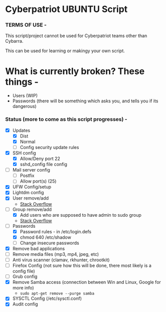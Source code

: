 # Cyberpatriot UBUNTU Script

### TERMS OF USE -

This script/project cannot be used for Cyberpatriot teams other than Cybarra.

This can be used for learning or makingy your own script.

# What is currently broken? These things - 
- Users (WIP)
- Passwords (there will be something which asks you, and tells you if its dangerous)

### Status (more to come as this script progresses) -

- [x] Updates
    - [x] Dist
    - [x] Normal
    - [ ] Config security update rules
- [x] SSH config
    - [x] Allow/Deny port 22
    - [x] sshd_config file config
- [ ] Mail server config
    - [ ] Postfix
    - [ ] Allow port(s) (25)
- [x] UFW Config/setup
- [x] Lightdm config
- [x] User remove/add
    - [Stack Overflow]("https://stackoverflow.com/questions/2540460/how-to-check-if-a-user-exists-in-a-gnu-linux-os-using-python")
- [ ] Group remove/add
    - [x] Add users who are supposed to have admin to sudo group
    - [Stack Overflow]("https://stackoverflow.com/questions/2540460/how-to-check-if-a-user-exists-in-a-gnu-linux-os-using-python")
- [ ] Passwords
    - [x] Password rules - in /etc/login.defs
    - [x] chmod 640 /etc/shadow
    - [ ] Change insecure passwords
- [x] Remove bad applications
- [ ] Remove media files (mp3, mp4, jpeg, etc) 
- [ ] Anti virus scanner (clamav, rkhunter, chrootkit)
- [ ] Firefox Config (not sure how this will be done, there most likely is a config file)
- [ ] Grub config
- [x] Remove Samba access (connection between Win and Linux, Google for more info)
  - `sudo apt-get remove --purge samba`
- [x] SYSCTL Config (/etc/sysctl.conf)
- [x] Audit config
